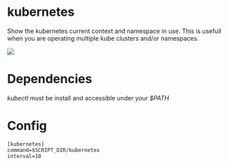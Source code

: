 # kubernetes

Show the kubernetes current context and namespace in use. This is usefull when you are operating multiple kube clusters and/or namespaces.

![](kubernetes.png)

# Dependencies

*kubectl* must be install and accessible under your *$PATH*

# Config

```
[kubernetes]
command=$SCRIPT_DIR/kubernetes
interval=10
```
